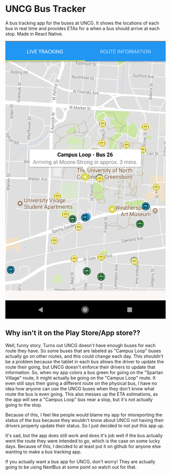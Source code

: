 # UNCG Bus Tracker

A bus tracking app for the buses at UNCG. It shows the locations
of each bus in real time and provides ETAs for a when a bus should
arrive at each stop. Made in React Native.

![screenshot](images/screenshots/main.png)

## Why isn't it on the Play Store/App store??

Well, funny story. Turns out UNCG doesn't have enough buses for each
route they have. So some buses that are labeled as "Campus Loop" buses
actually go on other routes, and this could change each day.
This *shouldn't* be a problem because
the tablet in each bus allows the driver to update the route their
going, but UNCG doesn't enforce their drivers to update that information.
So, when my app colors a bus green for going on the
"Spartan Village" route, it might actually be going on the "Campus
Loop" route. It even still says their going a different route on the
physical bus, I have no idea how anyone can use the UNCG buses when
they don't know what route the bus is even going. This
also messes up the ETA estimations, as the app will see a "Campus Loop"
bus near a stop, but it's not actually going to the stop.

Because of this, I feel like people would blame my app for misreporting
the status of the bus because they wouldn't know about UNCG not
having their drivers properly update their status. So I just decided
to not put this app up.

It's sad, but the app does still work and does
it's job well if the bus actually went the route they were intended
to go, which is the case on some lucky days.
 Because of this, I decided to at least put it on github for
anyone else wanting to make a bus tracking app.

If you actually want a bus app for UNCG, don't worry! They are actually
going to be using NextBus at some point so watch out for that.
